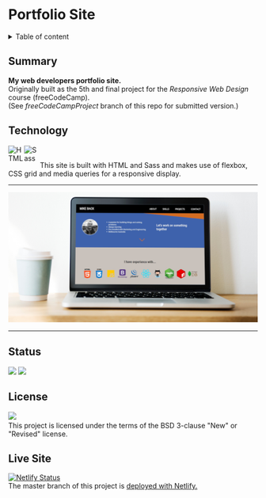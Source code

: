 # Portfolio Site

<details>
<summary>Table of content</summary>

-  [Summary](#summary)
-  [Technology](#technology)
-  [Status](#status)
-  [License](#license)
-  [Live Site](#live-site)

</details>

## Summary

**My web developers portfolio site.**<br>
Originally built as the 5th and final project for the _Responsive Web Design_ course (freeCodeCamp).<br>
(See _freeCodeCampProject_ branch of this repo for submitted version.)

## Technology

[
<img align="left" height="32" width="32" alt="HTML5" src="https://cdn.jsdelivr.net/npm/simple-icons@v3/icons/html5.svg" />
<img align="left" height="32" width="32" alt="Sass" src="https://cdn.jsdelivr.net/npm/simple-icons@v3/icons/sass.svg" />
](https://github.com/MakeItBack/Learning-Tracker)<br>

This site is built with HTML and Sass and makes use of flexbox, CSS grid and media queries for a responsive display.

---

[<img width="800" src="img/social_share2.jpg" alt="portfolio website displayed on laptop">][website]

---

## Status

<a href="https://GitHub.com/MakeItBack/Portfolio-Site-fCC/graphs/commit-activity"><img src="https://img.shields.io/badge/Maintained%3F-yes-green.svg"></a>
<a href="https://GitHub.com/MakeItBack/Portfolio-Site-fCC/commit"><img src="https://img.shields.io/github/last-commit/MakeItBack/Portfolio-Site-fCC"></a>

## License

<a href="https://opensource.org/licenses"><img src="https://img.shields.io/github/license/MakeItBack/
Portfolio-Site-fCC?color=dodgerblue"></a><br>
This project is licensed under the terms of the BSD 3-clause "New" or "Revised" license.

## Live Site

[![Netlify Status](https://api.netlify.com/api/v1/badges/3200e807-55ca-45c7-8d02-8ec07f3f66c2/deploy-status)](https://app.netlify.com/sites/wonderful-golick-a58145/deploys)<br>
The master branch of this project is [deployed with Netlify.][website]

[website]: https://www.mikeback.me
